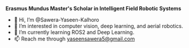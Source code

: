 **Erasmus Mundus Master's Scholar in Intelligent Field Robotic Systems**
- 👋 Hi, I’m @Sawera-Yaseen-Kalhoro
- 👀 I’m interested in computer vision, deep learning, and aerial robotics.
- 🌱 I’m currently learning ROS2 and Deep Learning.
- 📫 Reach me through yaseensawera5@gmail.com

<!---
Sawera-Yaseen-Kalhoro/Sawera-Yaseen-Kalhoro is a ✨ special ✨ repository because its `README.md` (this file) appears on your GitHub profile.
You can click the Preview link to take a look at your changes.
--->
